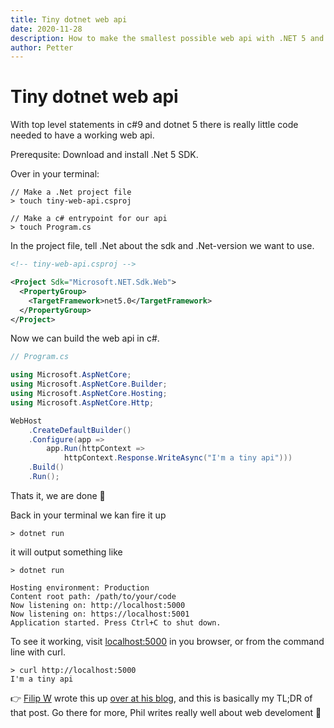 ```yaml
---
title: Tiny dotnet web api 
date: 2020-11-28
description: How to make the smallest possible web api with .NET 5 and top level statements in c# 9. 
author: Petter
---
```

# Tiny dotnet web api

With top level statements in c#9 and dotnet 5 there is really little code needed to have a working web api. 

Prerequsite: Download and install .Net 5 SDK. 

Over in your terminal:

```
// Make a .Net project file
> touch tiny-web-api.csproj

// Make a c# entrypoint for our api
> touch Program.cs
```

In the project file, tell .Net about the sdk and .Net-version we want to use.

```xml
<!-- tiny-web-api.csproj -->

<Project Sdk="Microsoft.NET.Sdk.Web">
  <PropertyGroup>
    <TargetFramework>net5.0</TargetFramework>
  </PropertyGroup>
</Project>
```

Now we can build the web api in c#. 
```csharp 
// Program.cs

using Microsoft.AspNetCore;
using Microsoft.AspNetCore.Builder;
using Microsoft.AspNetCore.Hosting;
using Microsoft.AspNetCore.Http; 

WebHost
    .CreateDefaultBuilder()
    .Configure(app => 
        app.Run(httpContext => 
            httpContext.Response.WriteAsync("I'm a tiny api")))
    .Build()
    .Run();
```

Thats it, we are done 🙌

Back in your terminal we kan fire it up
```shell script
> dotnet run
```
it will output something like 
```shell script
> dotnet run

Hosting environment: Production
Content root path: /path/to/your/code
Now listening on: http://localhost:5000
Now listening on: https://localhost:5001
Application started. Press Ctrl+C to shut down.
```
To see it working, visit [localhost:5000](http://localhost:5000) in you browser, or from the command line with curl.

```shell script
> curl http://localhost:5000
I'm a tiny api
```

👉 [Filip W](https://twitter.com/filip_woj) wrote this up [over at his blog](https://www.strathweb.com/2020/10/beautiful-and-compact-web-apis-with-c-9-net-5-0-and-asp-net-core/), and this is basically my TL;DR of that post. Go there for more, Phil writes really well about web develoment 👏

